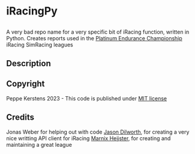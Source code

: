# iRacingPy

## 
A very bad repo name for a very specific bit of iRacing function, written in Python. Creates reports used in the [Platinum Endurance Championship](http://platinumracingleague.com/PEC/) iRacing SimRacing leagues 

## Description


## Copyright

Peppe Kerstens 2023 - 
This code is published under [MIT license](license)

## Credits

Jonas Weber for helping out with code
[Jason Dilworth](https://github.com/jasondilworth56), for creating a very nice writting API client for iRacing
[Marnix Heijster](http://platinumracingleague.com/Staff/), for creating and maintaining a great league

